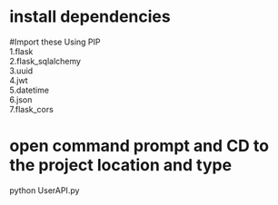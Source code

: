 
# install dependencies
#Import these Using PIP               
1.flask                  
2.flask_sqlalchemy             
3.uuid            
4.jwt              
5.datetime               
6.json               
7.flask_cors             
# open command prompt and CD to the project location and type
python UserAPI.py
